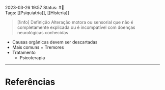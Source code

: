 2023-03-26 19:57
Status: #🌱   
Tags: [[Psiquiatria]], [[Histeria]]
<br/>
>[!info] Definição
>Alteração motora ou sensorial que não é completamente explicada ou é incompatível com doenças neurológicas conhecidas

- Causas orgânicas devem ser descartadas
- Mais comuns = Tremores
- Tratamento
	- Psicoterapia
____
# Referências

